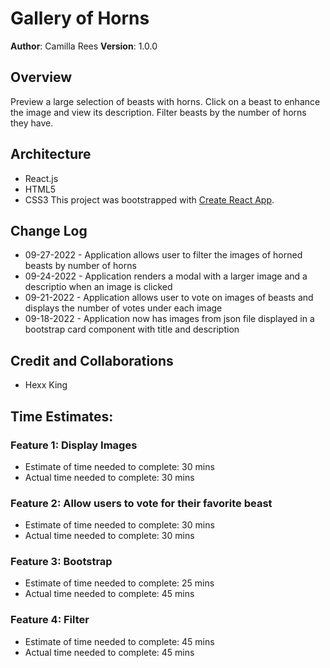 # Gallery of Horns

**Author**: Camilla Rees
**Version**: 1.0.0 

## Overview
Preview a large selection of beasts with horns. Click on a beast to enhance the image and view its description. Filter beasts by the number of horns they have.

## Architecture
- React.js
- HTML5
- CSS3
This project was bootstrapped with [Create React App](https://github.com/facebook/create-react-app).

## Change Log
- 09-27-2022 - Application allows user to filter the images of horned beasts by number of horns
- 09-24-2022 - Application renders a modal with a larger image and a descriptio when an image is clicked 
- 09-21-2022 - Application allows user to vote on images of beasts and displays the number of votes under each image
- 09-18-2022 - Application now has images from json file displayed in a bootstrap card component with title and description

## Credit and Collaborations
- Hexx King

## Time Estimates:

### Feature 1: Display Images

- Estimate of time needed to complete: 30 mins
- Actual time needed to complete: 30 mins

### Feature 2: Allow users to vote for their favorite beast

- Estimate of time needed to complete: 30 mins
- Actual time needed to complete: 30 mins

### Feature 3: Bootstrap

- Estimate of time needed to complete: 25 mins
- Actual time needed to complete: 45 mins

### Feature 4: Filter

- Estimate of time needed to complete: 45 mins
- Actual time needed to complete: 45 mins

